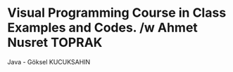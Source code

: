 # Visual Programming Course in Class Examples and Codes. /w Ahmet Nusret TOPRAK

Java - Göksel KUCUKSAHIN
